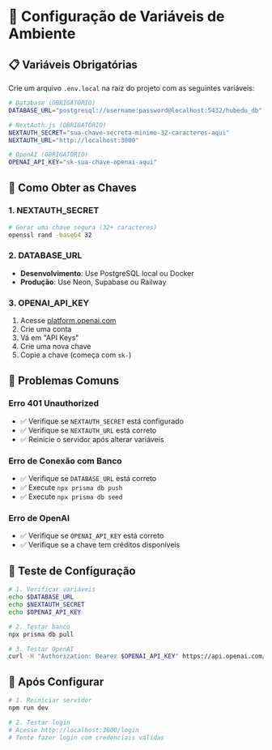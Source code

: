 # 🔧 Configuração de Variáveis de Ambiente

## 📋 Variáveis Obrigatórias

Crie um arquivo `.env.local` na raiz do projeto com as seguintes variáveis:

```bash
# Database (OBRIGATÓRIO)
DATABASE_URL="postgresql://username:password@localhost:5432/hubedu_db"

# NextAuth.js (OBRIGATÓRIO)
NEXTAUTH_SECRET="sua-chave-secreta-minimo-32-caracteres-aqui"
NEXTAUTH_URL="http://localhost:3000"

# OpenAI (OBRIGATÓRIO)
OPENAI_API_KEY="sk-sua-chave-openai-aqui"
```

## 🔐 Como Obter as Chaves

### 1. **NEXTAUTH_SECRET**
```bash
# Gerar uma chave segura (32+ caracteres)
openssl rand -base64 32
```

### 2. **DATABASE_URL**
- **Desenvolvimento**: Use PostgreSQL local ou Docker
- **Produção**: Use Neon, Supabase ou Railway

### 3. **OPENAI_API_KEY**
1. Acesse [platform.openai.com](https://platform.openai.com)
2. Crie uma conta
3. Vá em "API Keys"
4. Crie uma nova chave
5. Copie a chave (começa com `sk-`)

## 🚨 Problemas Comuns

### **Erro 401 Unauthorized**
- ✅ Verifique se `NEXTAUTH_SECRET` está configurado
- ✅ Verifique se `NEXTAUTH_URL` está correto
- ✅ Reinicie o servidor após alterar variáveis

### **Erro de Conexão com Banco**
- ✅ Verifique se `DATABASE_URL` está correto
- ✅ Execute `npx prisma db push`
- ✅ Execute `npx prisma db seed`

### **Erro de OpenAI**
- ✅ Verifique se `OPENAI_API_KEY` está correto
- ✅ Verifique se a chave tem créditos disponíveis

## 🧪 Teste de Configuração

```bash
# 1. Verificar variáveis
echo $DATABASE_URL
echo $NEXTAUTH_SECRET
echo $OPENAI_API_KEY

# 2. Testar banco
npx prisma db pull

# 3. Testar OpenAI
curl -H "Authorization: Bearer $OPENAI_API_KEY" https://api.openai.com/v1/models
```

## 🔄 Após Configurar

```bash
# 1. Reiniciar servidor
npm run dev

# 2. Testar login
# Acesse http://localhost:3000/login
# Tente fazer login com credenciais válidas
```

